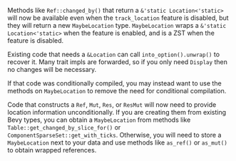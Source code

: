 Methods like `Ref::changed_by()` that return a `&'static Location<'static>` will now be available even when the `track_location` feature is disabled, but they will return a new `MaybeLocation` type.  `MaybeLocation` wraps a `&'static Location<'static>` when the feature is enabled, and is a ZST when the feature is disabled.

Existing code that needs a `&Location` can call `into_option().unwrap()` to recover it.  Many trait impls are forwarded, so if you only need `Display` then no changes will be necessary.

If that code was conditionally compiled, you may instead want to use the methods on `MaybeLocation` to remove the need for conditional compilation.

Code that constructs a `Ref`, `Mut`, `Res`, or `ResMut` will now need to provide location information unconditionally.  If you are creating them from existing Bevy types, you can obtain a `MaybeLocation` from methods like `Table::get_changed_by_slice_for()` or `ComponentSparseSet::get_with_ticks`.  Otherwise, you will need to store a `MaybeLocation` next to your data and use methods like `as_ref()` or `as_mut()` to obtain wrapped references.
